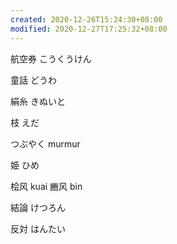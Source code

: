 ```yaml
---
created: 2020-12-26T15:24:30+08:00
modified: 2020-12-27T17:25:32+08:00
---
```


航空券 こうくうけん

童話 どうわ

絹糸 きぬいと

枝 えだ

つぶやく murmur

姫 ひめ


桧风 kuai
豳风 bin

結論 けつろん

反対 はんたい
